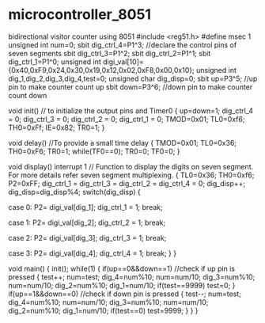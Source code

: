 # microcontroller_8051
bidirectional visitor counter using 8051
#include <reg51.h>
#define msec 1
unsigned int num=0;
sbit dig_ctrl_4=P1^3;  //declare the control pins of seven segments
sbit dig_ctrl_3=P1^2;
sbit dig_ctrl_2=P1^1;
sbit dig_ctrl_1=P1^0;
unsigned int digi_val[10]={0x40,0xF9,0x24,0x30,0x19,0x12,0x02,0xF8,0x00,0x10};
unsigned int dig_1,dig_2,dig_3,dig_4,test=0;
unsigned char dig_disp=0;
sbit up=P3^5;  //up pin to make counter count up
sbit down=P3^6;  //down pin to make counter count down

void init()  // to initialize the output pins and Timer0
{
up=down=1;
dig_ctrl_4 = 0;
dig_ctrl_3 = 0;
dig_ctrl_2 = 0;
dig_ctrl_1 = 0;
TMOD=0x01;
TL0=0xf6;
TH0=0xFf;
IE=0x82;
TR0=1;
}

void delay()  //To provide a small time delay 
{
TMOD=0x01;
    TL0=0x36;
    TH0=0xF6;
    TR0=1;
    while(TF0==0);
    TR0=0;
    TF0=0;
}

void display() interrupt 1  // Function to display the digits on seven segment. For more details refer seven segment multiplexing.
{
TL0=0x36;
    TH0=0xf6;
P2=0xFF;
dig_ctrl_1 = dig_ctrl_3 = dig_ctrl_2 = dig_ctrl_4 = 0;
dig_disp++;
dig_disp=dig_disp%4;
switch(dig_disp)
{

  case 0:
  P2= digi_val[dig_1];
  dig_ctrl_1 = 1;
  break;

  case 1:
  P2= digi_val[dig_2];
  dig_ctrl_2 = 1;
  break;

  case 2:
  P2= digi_val[dig_3];
  dig_ctrl_3 = 1;
  break;

  case 3:
  P2= digi_val[dig_4];
  dig_ctrl_4 = 1;
  break;
}
}

void main()
{
   init();
   while(1)
   {
  if(up==0&&down==1)  //check if up pin is pressed
     {
  test++;
     num=test;
     dig_4=num%10;
  num=num/10;
     dig_3=num%10;
  num=num/10;
     dig_2=num%10;
  dig_1=num/10;
  if(test==9999)
  test=0;
  }
    if(up==1&&down==0)  //check if down pin is pressed
    {
  test--;
     num=test;
     dig_4=num%10;
  num=num/10;
     dig_3=num%10;
  num=num/10;
     dig_2=num%10;
  dig_1=num/10;
  if(test==0)
  test=9999;
  }
}
}

###
